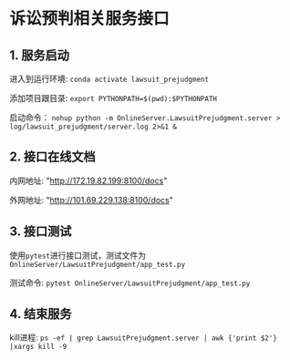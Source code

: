 # 诉讼预判相关服务接口

## 1. 服务启动
进入到运行环境: `conda activate lawsuit_prejudgment`

添加项目跟目录: `export PYTHONPATH=$(pwd):$PYTHONPATH`

启动命令：
`nohup python -m OnlineServer.LawsuitPrejudgment.server > log/lawsuit_prejudgment/server.log 2>&1 &`

## 2. 接口在线文档
内网地址: "http://172.19.82.199:8100/docs"

外网地址: "http://101.69.229.138:8100/docs"

## 3. 接口测试
使用`pytest`进行接口测试，测试文件为`OnlineServer/LawsuitPrejudgment/app_test.py`

测试命令:
`pytest OnlineServer/LawsuitPrejudgment/app_test.py`

## 4. 结束服务
kill进程: `ps -ef | grep LawsuitPrejudgment.server | awk {'print $2'} |xargs kill -9`